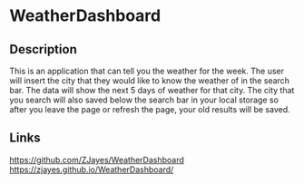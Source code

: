 # WeatherDashboard

## Description

This is an application that can tell you the weather for the week.  The user will insert the city that they would like to know the weather of in the search bar.  The data will show the next 5 days of weather for that city.  The city that you search will also saved below the search bar in your local storage so after you leave the page or refresh the page, your old results will be saved.  

## Links

https://github.com/ZJayes/WeatherDashboard
https://zjayes.github.io/WeatherDashboard/